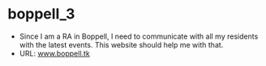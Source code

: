 # boppell_3
- Since I am a RA in Boppell, I need to communicate with all my residents with the latest events. This website should help me with that.
- URL: www.boppell.tk
